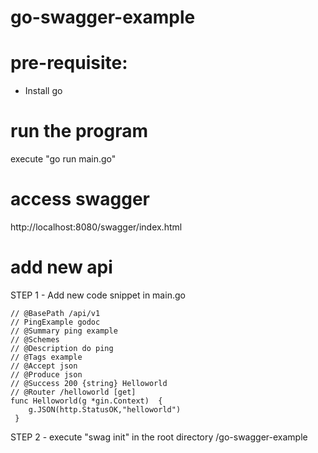 # go-swagger-example

# pre-requisite:
- Install go

# run the program
execute "go run main.go"

# access swagger
http://localhost:8080/swagger/index.html


# add new api

STEP 1 - Add new code snippet in main.go

```
// @BasePath /api/v1
// PingExample godoc
// @Summary ping example
// @Schemes
// @Description do ping
// @Tags example
// @Accept json
// @Produce json
// @Success 200 {string} Helloworld
// @Router /helloworld [get]
func Helloworld(g *gin.Context)  {
	g.JSON(http.StatusOK,"helloworld")
 }
 ```

STEP 2 - execute "swag init" in the root directory /go-swagger-example


